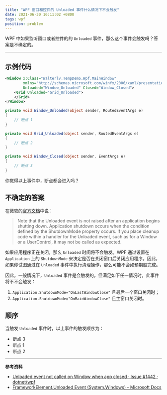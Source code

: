 ```yaml
---
title: "WPF 窗口和控件的 Unloaded 事件什么情况下不会触发"
date: 2021-06-30 16:11:02 +0800
tags: wpf
position: problem
---
```


WPF 中如果监听窗口或者控件的的 `Unloaded` 事件，那么这个事件会触发吗？答案是不确定的。

---

<div id="toc"></div>

## 示例代码

```xml
<Window x:Class="Walterlv.TempDemo.Wpf.MainWindow"
        xmlns="http://schemas.microsoft.com/winfx/2006/xaml/presentation"
        Unloaded="Window_Unloaded" Closed="Window_Closed">
    <Grid Unloaded="Grid_Unloaded">
    </Grid>
</Window>
```

```csharp
private void Window_Unloaded(object sender, RoutedEventArgs e)
{
    // 断点 1
}

private void Grid_Unloaded(object sender, RoutedEventArgs e)
{
    // 断点 2
}

private void Window_Closed(object sender, EventArgs e)
{
    // 断点 3
}
```

你觉得以上事件中，断点都会进入吗？

## 不确定的答案

在微软的[官方文档](https://docs.microsoft.com/en-us/dotnet/api/system.windows.frameworkelement.unloaded)中说：

> Note that the Unloaded event is not raised after an application begins shutting down. Application shutdown occurs when the condition defined by the ShutdownMode property occurs. If you place cleanup code within a handler for the Unloaded event, such as for a Window or a UserControl, it may not be called as expected.

如果应用程序正在关闭，那么 `Unloaded` 时间将不会触发。WPF 通过设置在 `Application` 上的 `ShutdownMode` 来决定是否在关闭窗口后关闭应用程序。因此，如果你试图通过在 `Unloaded` 事件中执行清理操作，那么可能不会如预期般完成。

因此，一般情况下，`Unloaded` 事件是会触发的，但满足如下任一情况时，此事件将不不会触发：

1. `Application.ShutdownMode="OnLastWindowClose"` 且最后一个窗口关闭时；
2. `Application.ShutdownMode="OnMainWindowClose"` 且主窗口关闭时。

## 顺序

当触发 `Unloaded` 事件时，以上事件的触发顺序为：

- 断点 3
- 断点 1
- 断点 2

---

**参考资料**

- [Unloaded event not called on Window when app closed · Issue #1442 · dotnet/wpf](https://github.com/dotnet/wpf/issues/1442)
- [FrameworkElement.Unloaded Event (System.Windows) - Microsoft Docs](https://docs.microsoft.com/en-us/dotnet/api/system.windows.frameworkelement.unloaded)
